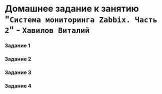 # Домашнее задание к занятию "`Система мониторинга Zabbix. Часть 2`" - `Хавилов Виталий`


### Задание 1

### Задание 2

### Задание 3

### Задание 4
